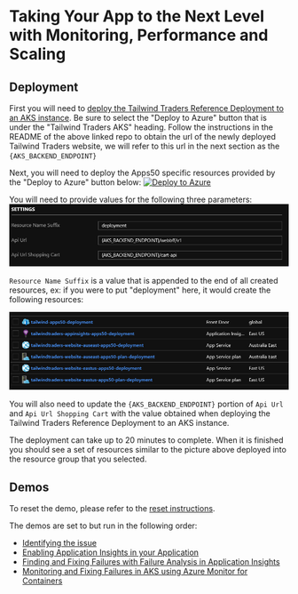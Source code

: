 # Taking Your App to the Next Level with Monitoring, Performance and Scaling

## Deployment

First you will need to [deploy the Tailwind Traders Reference Deployment to an AKS instance](https://github.com/neilpeterson/tailwind-reference-deployment#tailwind-traders-aks).  Be sure to select the "Deploy to Azure" button that is under the "Tailwind Traders AKS" heading.  Follow the instructions in the README of the above linked repo to obtain the url of the newly deployed Tailwind Traders website, we will refer to this url in the next section as the `{AKS_BACKEND_ENDPOINT}`

Next, you will need to deploy the Apps50 specific resources provided by the "Deploy to Azure" button below:
[![Deploy to Azure](https://azuredeploy.net/deploybutton.svg)](https://portal.azure.com/#create/Microsoft.Template/uri/https%3A%2F%2Fraw.githubusercontent.com%2Ftoolboc%2Fignite-learning-paths-training%2F%2Fapps%2Fapps50%2Fdeploy%2Fdeployment.json)

You will need to provide values for the following three parameters:
![](./assets/settings.png)

`Resource Name Suffix` is a value that is appended to the end of all created resources, ex: if you were to put "deployment" here, it would create the following resources:

![](./assets/resources.png)

You will also need to update the `{AKS_BACKEND_ENDPOINT}` portion of `Api Url` and `Api Url Shopping Cart` with the value obtained when deploying the Tailwind Traders Reference Deployment to an AKS instance.

The deployment can take up to 20 minutes to complete.  When it is finished you should see a set of resources similar to the picture above deployed into the resource group that you selected.

## Demos

To reset the demo, please refer to the [reset instructions](./demo-scripts/demo-reset.md).

The demos are set to but run in the following order:

* [Identifying the issue](./demo-scripts/demo1.md)
* [Enabling Application Insights in your Application](./demo-scripts/demo2.md)
* [Finding and Fixing Failures with Failure Analysis in Application Insights](./demo-scripts/demo3.md)
* [Monitoring and Fixing Failures in AKS using Azure Monitor for Containers](./demo-scripts/demo4.md)
 
